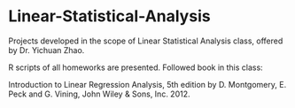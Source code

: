 # Linear-Statistical-Analysis
Projects developed in the scope of Linear Statistical Analysis class, offered by Dr. Yichuan Zhao. 

R scripts of all homeworks are presented. Followed book in this class:

Introduction to  Linear  Regression Analysis, 5th edition by D.  Montgomery,  E. Peck and  G. Vining,  John Wiley &  Sons, Inc.  2012.
